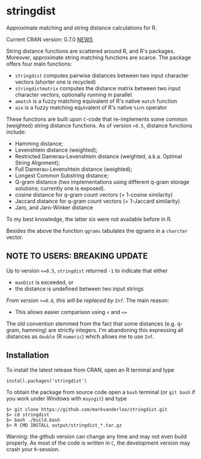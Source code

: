 stringdist
==========

Approximate matching and string distance calculations for R.

Current CRAN version: 0.7.0 [NEWS](http://cran.r-project.org/web/packages/stringdist/NEWS)

String distance functions are scattered around R, and R's packages. Moreover,
approximate string matching functions are scarce. The package offers four main functions:

* `stringdist`  computes pairwise distances between two input character vectors (shorter one is recycled)
* `stringdistmatrix` computes the distance matrix between two input character vectors, optionally running in parallel.
* `amatch` is a fuzzy matching equivalent of R's native `match` function
* `ain` is a fuzzy matching equivalent of R's native `%in%` operator

These functions are built upon `C`-code that re-implements some common (weighted) string
distance functions. As of version `>0.5`, distance functions include:

* Hamming distance; 
* Levenshtein distance (weighted);
* Restricted Damerau-Levenshtein distance (weighted, a.k.a. Optimal String Alignment);
* Full Damerau-Levenshtein distance (weighted);
* Longest Common Substring distance;
* Q-gram distance (two implementations using different q-gram storage solutions; currently one is exposed).
* cosine distance for q-gram count vectors (= 1-cosine similarity)
* Jaccard distance for q-gram count vectors (= 1-Jaccard similarity)
* Jaro, and Jaro-Winker distance

To my best knowledge, the latter six were not available before in R. 

Besides the above the function `qgrams` tabulates the qgrams in a `charcter` vector.

NOTE TO USERS: BREAKING UPDATE
-------------
Up to version `<=0.5`, `stringdist` returned `-1` to indicate that either

* `maxDist` is exceeded, or
* the distance is undefined between two input strings

*From version `>=0.6`, this will be replaced by `Inf`.* The main reason:

* This allows easier comparison using `<` and `<=`

The old convention stemmed from the fact that some distances (e.g. q-gram, hamming) are strictly
integers. I'm abandoning this expressing all distances as `double` (R `numeric`) which allows me
to use `Inf`.


Installation
------------
To install the latest release from CRAN, open an R terminal and type

`install.packages('stringdist')`

To obtain the package from source code open a `bash` terminal (or `git bash` if you work under Windows
with `msysgit`) and type

```
$> git clone https://github.com/markvanderloo/stringdist.git
$> cd stringdist
$> bash ./build.bash
$> R CMD INSTALL output/stringdist_*.tar.gz
```

Warning: the github version can change any time and may not even build properly. As most
of the code is written in `C`, the development version may crash your `R`-session.


